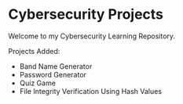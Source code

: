 # Cybersecurity Projects

Welcome to my Cybersecurity Learning Repository.

Projects Added:

- Band Name Generator
- Password Generator
- Quiz Game
- File Integrity Verification Using Hash Values
